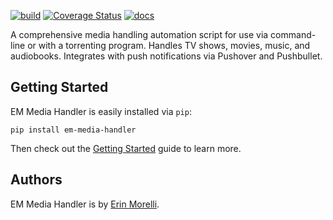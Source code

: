 [![build](https://api.travis-ci.org/ErinMorelli/em-media-handler.svg?branch=master)](https://travis-ci.org/ErinMorelli/em-media-handler) [![Coverage Status](https://coveralls.io/repos/github/ErinMorelli/em-media-handler/badge.svg?branch=master)](https://coveralls.io/github/ErinMorelli/em-media-handler?branch=master) [![docs](https://readthedocs.org/projects/em-media-handler/badge/?version=latest)](https://readthedocs.org/projects/em-media-handler/?badge=latest)

A comprehensive media handling automation script for use via command-line or with a torrenting program. Handles TV shows, movies, music, and audiobooks. Integrates with push notifications via Pushover and Pushbullet.

## Getting Started

EM Media Handler is easily installed via ``pip``:

    pip install em-media-handler

Then check out the [Getting Started](https://em-media-handler.readthedocs.io/en/latest/guide/index.html) guide to learn more.

## Authors

EM Media Handler is by [Erin Morelli](mailto:me@erin.dev).

